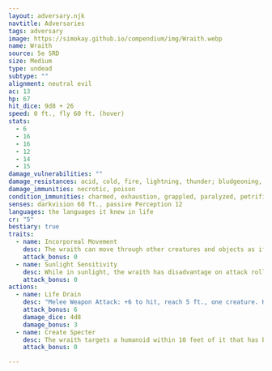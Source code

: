 ```yaml
---
layout: adversary.njk
navtitle: Adversaries
tags: adversary
image: https://simokay.github.io/compendium/img/Wraith.webp
name: Wraith
source: 5e SRD
size: Medium
type: undead
subtype: ""
alignment: neutral evil
ac: 13
hp: 67
hit_dice: 9d8 + 26
speed: 0 ft., fly 60 ft. (hover)
stats:
  - 6
  - 16
  - 16
  - 12
  - 14
  - 15
damage_vulnerabilities: ""
damage_resistances: acid, cold, fire, lightning, thunder; bludgeoning, piercing, and slashing from nonmagical weapons that aren't silvered
damage_immunities: necrotic, poison
condition_immunities: charmed, exhaustion, grappled, paralyzed, petrified, poisoned, prone, restrained
senses: darkvision 60 ft., passive Perception 12
languages: the languages it knew in life
cr: "5"
bestiary: true
traits:
  - name: Incorporeal Movement
    desc: The wraith can move through other creatures and objects as if they were difficult terrain. It takes 5 (1d10) force damage if it ends its turn inside an object.
    attack_bonus: 0
  - name: Sunlight Sensitivity
    desc: While in sunlight, the wraith has disadvantage on attack rolls, as well as on Wisdom (Perception) checks that rely on sight.
    attack_bonus: 0
actions:
  - name: Life Drain
    desc: "Melee Weapon Attack: +6 to hit, reach 5 ft., one creature. Hit: 21 (4d8 + 3) necrotic damage. The target must succeed on a DC 14 Constitution saving throw or its hit point maximum is reduced by an amount equal to the damage taken. This reduction lasts until the target finishes a long rest. The target dies if this effect reduces its hit point maximum to 0."
    attack_bonus: 6
    damage_dice: 4d8
    damage_bonus: 3
  - name: Create Specter
    desc: The wraith targets a humanoid within 10 feet of it that has been dead for no longer than 1 minute and died violently. The target's spirit rises as a specter in the space of its corpse or in the nearest unoccupied space. The specter is under the wraith's control. The wraith can have no more than seven specters under its control at one time.
    attack_bonus: 0

---
```

